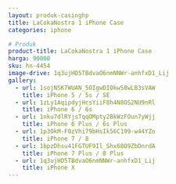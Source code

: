 ```yaml
---
layout: produk-casinghp
title: LaCokaNostra 1 iPhone Case
categories: iphone

# Produk
product-title: LaCokaNostra 1 iPhone Case
harga: 90000
sku: hn-4454
image-drive: 1q3ujHD5TBdvaO6nmNNWr-anhfxD1_Lij
gallery:
  - url: 1sojNSK7WUAN_5OIgwDIOkw58wLB3sVAW
    title: iPhone 5 / 5s / SE
  - url: 1zLy1AqipdyjHcsYiiF8h4N8OS2NU9nRl
    title: iPhone 6 / 6s
  - url: 1nku7dlRYjsTqqOMpty2BkWzFOun7yWjj
    title: iPhone 6 Plus / 6s Plus
  - url: 1p3OkM-F0zVhi79bHsIk56C199-w44YZo
    title: iPhone 7 / 8
  - url: 1bpzDhsu41FGTUF9Il_Shx68O9ZbDnrdA
    title: iPhone 7 Plus / 8 Plus
  - url: 1q3ujHD5TBdvaO6nmNNWr-anhfxD1_Lij
    title: iPhone X
---
```

